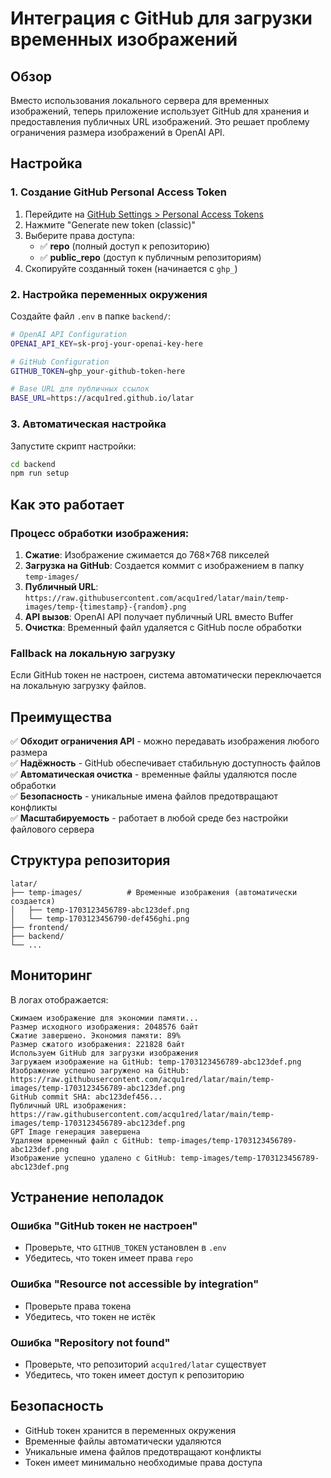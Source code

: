 # Интеграция с GitHub для загрузки временных изображений

## Обзор

Вместо использования локального сервера для временных изображений, теперь приложение использует GitHub для хранения и предоставления публичных URL изображений. Это решает проблему ограничения размера изображений в OpenAI API.

## Настройка

### 1. Создание GitHub Personal Access Token

1. Перейдите на [GitHub Settings > Personal Access Tokens](https://github.com/settings/tokens)
2. Нажмите "Generate new token (classic)"
3. Выберите права доступа:
   - ✅ **repo** (полный доступ к репозиторию)
   - ✅ **public_repo** (доступ к публичным репозиториям)
4. Скопируйте созданный токен (начинается с `ghp_`)

### 2. Настройка переменных окружения

Создайте файл `.env` в папке `backend/`:

```bash
# OpenAI API Configuration
OPENAI_API_KEY=sk-proj-your-openai-key-here

# GitHub Configuration
GITHUB_TOKEN=ghp_your-github-token-here

# Base URL для публичных ссылок
BASE_URL=https://acqu1red.github.io/latar
```

### 3. Автоматическая настройка

Запустите скрипт настройки:

```bash
cd backend
npm run setup
```

## Как это работает

### Процесс обработки изображения:

1. **Сжатие**: Изображение сжимается до 768×768 пикселей
2. **Загрузка на GitHub**: Создается коммит с изображением в папку `temp-images/`
3. **Публичный URL**: `https://raw.githubusercontent.com/acqu1red/latar/main/temp-images/temp-{timestamp}-{random}.png`
4. **API вызов**: OpenAI API получает публичный URL вместо Buffer
5. **Очистка**: Временный файл удаляется с GitHub после обработки

### Fallback на локальную загрузку

Если GitHub токен не настроен, система автоматически переключается на локальную загрузку файлов.

## Преимущества

✅ **Обходит ограничения API** - можно передавать изображения любого размера  
✅ **Надёжность** - GitHub обеспечивает стабильную доступность файлов  
✅ **Автоматическая очистка** - временные файлы удаляются после обработки  
✅ **Безопасность** - уникальные имена файлов предотвращают конфликты  
✅ **Масштабируемость** - работает в любой среде без настройки файлового сервера  

## Структура репозитория

```
latar/
├── temp-images/          # Временные изображения (автоматически создается)
│   ├── temp-1703123456789-abc123def.png
│   └── temp-1703123456790-def456ghi.png
├── frontend/
├── backend/
└── ...
```

## Мониторинг

В логах отображается:

```
Сжимаем изображение для экономии памяти...
Размер исходного изображения: 2048576 байт
Сжатие завершено. Экономия памяти: 89%
Размер сжатого изображения: 221828 байт
Используем GitHub для загрузки изображения
Загружаем изображение на GitHub: temp-1703123456789-abc123def.png
Изображение успешно загружено на GitHub: https://raw.githubusercontent.com/acqu1red/latar/main/temp-images/temp-1703123456789-abc123def.png
GitHub commit SHA: abc123def456...
Публичный URL изображения: https://raw.githubusercontent.com/acqu1red/latar/main/temp-images/temp-1703123456789-abc123def.png
GPT Image генерация завершена
Удаляем временный файл с GitHub: temp-images/temp-1703123456789-abc123def.png
Изображение успешно удалено с GitHub: temp-images/temp-1703123456789-abc123def.png
```

## Устранение неполадок

### Ошибка "GitHub токен не настроен"
- Проверьте, что `GITHUB_TOKEN` установлен в `.env`
- Убедитесь, что токен имеет права `repo`

### Ошибка "Resource not accessible by integration"
- Проверьте права токена
- Убедитесь, что токен не истёк

### Ошибка "Repository not found"
- Проверьте, что репозиторий `acqu1red/latar` существует
- Убедитесь, что токен имеет доступ к репозиторию

## Безопасность

- GitHub токен хранится в переменных окружения
- Временные файлы автоматически удаляются
- Уникальные имена файлов предотвращают конфликты
- Токен имеет минимально необходимые права доступа

